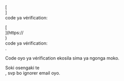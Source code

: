 [<br host>] <br action> code ya vérification: <br code>

[<br host>](https://<br host>) <br action> code ya vérification: <br code>.

Code oyo ya vérification ekosila sima ya ngonga moko.

Soki osengaki te <br action>, svp bo ignorer email oyo.